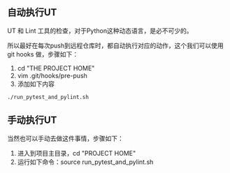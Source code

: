 
## 自动执行UT

UT 和 Lint 工具的检查，对于Python这种动态语言，是必不可少的。

所以最好在每次push到远程仓库时，都自动执行对应的动作，这个我们可以使用 git hooks 做，步骤如下：
1. cd "THE PROJECT HOME"
2. vim .git/hooks/pre-push
3. 添加如下内容
```
./run_pytest_and_pylint.sh
```


## 手动执行UT
当然也可以手动去做这件事情，步骤如下：
1. 进入到项目主目录，cd "PROJECT HOME"
2. 运行如下命令：source run_pytest_and_pylint.sh